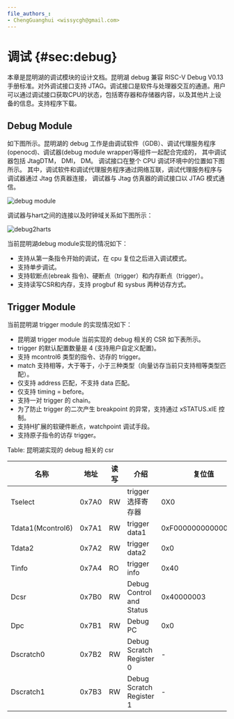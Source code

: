 ```yaml
---
file_authors_:
- ChengGuanghui <wissycgh@gmail.com>
---
```


# 调试 {#sec:debug}

本章是昆明湖的调试模块的设计文档。昆明湖 debug 兼容 RISC-V Debug V0.13 手册标准。对外调试接口支持
JTAG。调试接口是软件与处理器交互的通道。用户可以通过调试接口获取CPU的状态，包括寄存器和存储器内容，以及其他片上设备的信息。支持程序下载。

## Debug Module
如下图所示。昆明湖的 debug 工作是由调试软件（GDB）、调试代理服务程序(openocd)、调试器(debug module
wrapper)等组件一起配合完成的， 其中调试器包括 JtagDTM， DMI， DM。 调试接口在整个 CPU 调试环境中的位置如下图所示。
其中，调试软件和调试代理服务程序通过网络互联，调试代理服务程序与调试器通过 Jtag 仿真器连接， 调试器与 Jtag 仿真器的调试接口以 JTAG 模式通信。

![debug module](figs/debugmodule.svg "debug module")

调试器与hart之间的连接以及时钟域关系如下图所示：

![debug2harts](figs/debug2harts.svg "debug2harts")

当前昆明湖debug module实现的情况如下：

* 支持从第一条指令开始的调试，在 cpu 复位之后进入调试模式。
* 支持单步调试。
* 支持软断点(ebreak 指令)、硬断点（trigger）和内存断点（trigger）。
* 支持读写CSR和内存，支持 progbuf 和 sysbus 两种访存方式。

## Trigger Module
当前昆明湖 trigger module 的实现情况如下：

* 昆明湖 trigger module 当前实现的 debug 相关的 CSR 如下表所示。
* trigger 的默认配置数量是 4 (支持用户自定义配置)。
* 支持 mcontrol6 类型的指令、访存的 trigger。
* match 支持相等，大于等于，小于三种类型（向量访存当前只支持相等类型匹配）。
* 仅支持 address 匹配，不支持 data 匹配。
* 仅支持 timing = before。
* 支持一对 trigger 的 chain。
* 为了防止 trigger 的二次产生 breakpoint 的异常，支持通过 xSTATUS.xIE 控制。
* 支持H扩展的软硬件断点，watchpoint 调试手段。
* 支持原子指令的访存 trigger。

Table: 昆明湖实现的 debug 相关的 csr

| 名称                | 地址    | 读写  | 介绍                       | 复位值                 |
| ----------------- | ----- | --- | ------------------------ | ------------------- |
| Tselect           | 0x7A0 | RW  | trigger 选择寄存器            | 0X0                 |
| Tdata1(Mcontrol6) | 0x7A1 | RW  | trigger data1            | 0xF0000000000000000 |
| Tdata2            | 0x7A2 | RW  | trigger data2            | 0x0                 |
| Tinfo             | 0x7A4 | RO  | trigger info             | 0x40                |
| Dcsr              | 0x7B0 | RW  | Debug Control and Status | 0x40000003          |
| Dpc               | 0x7B1 | RW  | Debug PC                 | 0x0                 |
| Dscratch0         | 0x7B2 | RW  | Debug Scratch Register 0 | -                   |
| Dscratch1         | 0x7B3 | RW  | Debug Scratch Register 1 | -                   |

